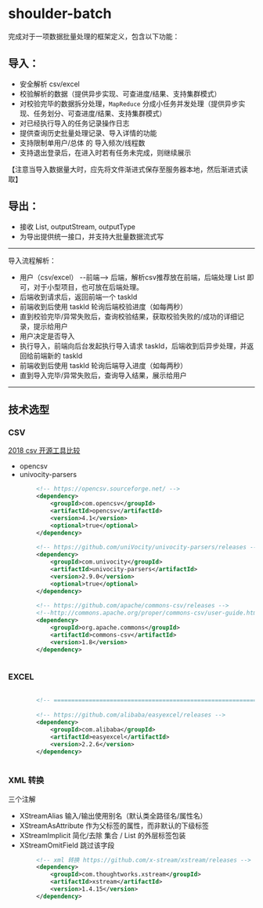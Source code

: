 # shoulder-batch

完成对于一项数据批量处理的框架定义，包含以下功能：

## 导入：

* 安全解析 csv/excel
* 校验解析的数据（提供异步实现、可查进度/结果、支持集群模式）
* 对校验完毕的数据拆分处理，`MapReduce` 分成小任务并发处理（提供异步实现、任务划分、可查进度/结果、支持集群模式）
* 对已经执行导入的任务记录操作日志
* 提供查询历史批量处理记录、导入详情的功能
* 支持限制单用户/总体 的 导入频次/线程数
* 支持退出登录后，在进入时若有任务未完成，则继续展示

【注意当导入数据量大时，应先将文件渐进式保存至服务器本地，然后渐进式读取】


## 导出：

* 接收 List<DTO>, outputStream, outputType
* 为导出提供统一接口，并支持大批量数据流式写



---

导入流程解析：

* 用户（csv/excel） --前端--> 后端，解析csv推荐放在前端，后端处理 List<DTO> 即可，对于小型项目，也可放在后端处理。
* 后端收到请求后，返回前端一个 taskId
* 前端收到后使用 taskId 轮询后端校验进度（如每两秒）
* 直到校验完毕/异常失败后，查询校验结果，获取校验失败的/成功的详细记录，提示给用户
* 用户决定是否导入
* 执行导入，前端向后台发起执行导入请求 taskId，后端收到后异步处理，并返回给前端新的 taskId
* 前端收到后使用 taskId 轮询后端导入进度（如每两秒）
* 直到导入完毕/异常失败后，查询导入结果，展示给用户





------------------

## 技术选型

### CSV 

 [2018 csv 开源工具比较](https://github.com/uniVocity/csv-parsers-comparison)

- opencsv
- univocity-parsers
```xml
        <!-- https://opencsv.sourceforge.net/ -->
        <dependency>
            <groupId>com.opencsv</groupId>
            <artifactId>opencsv</artifactId>
            <version>4.1</version>
            <optional>true</optional>
        </dependency>
        
        <!-- https://github.com/uniVocity/univocity-parsers/releases -->
        <dependency>
            <groupId>com.univocity</groupId>
            <artifactId>univocity-parsers</artifactId>
            <version>2.9.0</version>
            <optional>true</optional>
        </dependency>
            
        <!-- https://github.com/apache/commons-csv/releases -->
        <!--http://commons.apache.org/proper/commons-csv/user-guide.html-->
        <dependency>
            <groupId>org.apache.commons</groupId>
            <artifactId>commons-csv</artifactId>
            <version>1.8</version>
        </dependency>
        
```
### EXCEL


```xml
        
        <!-- =============================================================== -->
        
        <!-- https://github.com/alibaba/easyexcel/releases -->
        <dependency>
            <groupId>com.alibaba</groupId>
            <artifactId>easyexcel</artifactId>
            <version>2.2.6</version>
        </dependency>
        
```


### XML 转换

三个注解

- XStreamAlias 输入/输出使用别名（默认类全路径名/属性名）
- XStreamAsAttribute 作为父标签的属性，而非默认的下级标签
- XStreamImplicit 简化/去除 集合 / List 的外层标签包装
- XStreamOmitField 跳过该字段


```xml
        <!-- xml 转换 https://github.com/x-stream/xstream/releases -->
        <dependency>
            <groupId>com.thoughtworks.xstream</groupId>
            <artifactId>xstream</artifactId>
            <version>1.4.15</version>
        </dependency>
```
